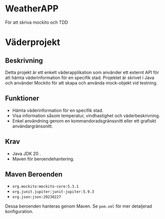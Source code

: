 # WeatherAPP
För att skriva mockito och TDD
# Väderprojekt

## Beskrivning

Detta projekt är ett enkelt väderapplikation som använder ett externt API för att hämta väderinformation för en specifik stad. Projektet är skrivet i Java och använder Mockito för att skapa och använda mock-objekt vid testning.

## Funktioner

- Hämta väderinformation för en specifik stad.
- Visa information såsom temperatur, vindhastighet och väderbeskrivning.
- Enkel användning genom en kommandoradsgränssnitt eller ett grafiskt användargränssnitt.

## Krav

- Java JDK 20 .
- Maven för beroendehantering.

## Maven Beroenden

- `org.mockito:mockito-core:5.3.1`
- `org.junit.jupiter:junit-jupiter:5.9.3`
- `org.json:json:20230227`

Dessa beroenden hanteras genom Maven. Se `pom.xml` för mer detaljerad konfiguration.
